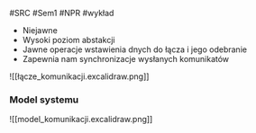 #SRC #Sem1 #NPR #wykład 

- Niejawne
- Wysoki poziom abstakcji
- Jawne operacje wstawienia dnych do łącza i jego odebranie
- Zapewnia nam synchronizacje wysłanych komunikatów

![[łącze_komunikacji.excalidraw.png]]

### Model systemu
![[model_komunikacji.excalidraw.png]]